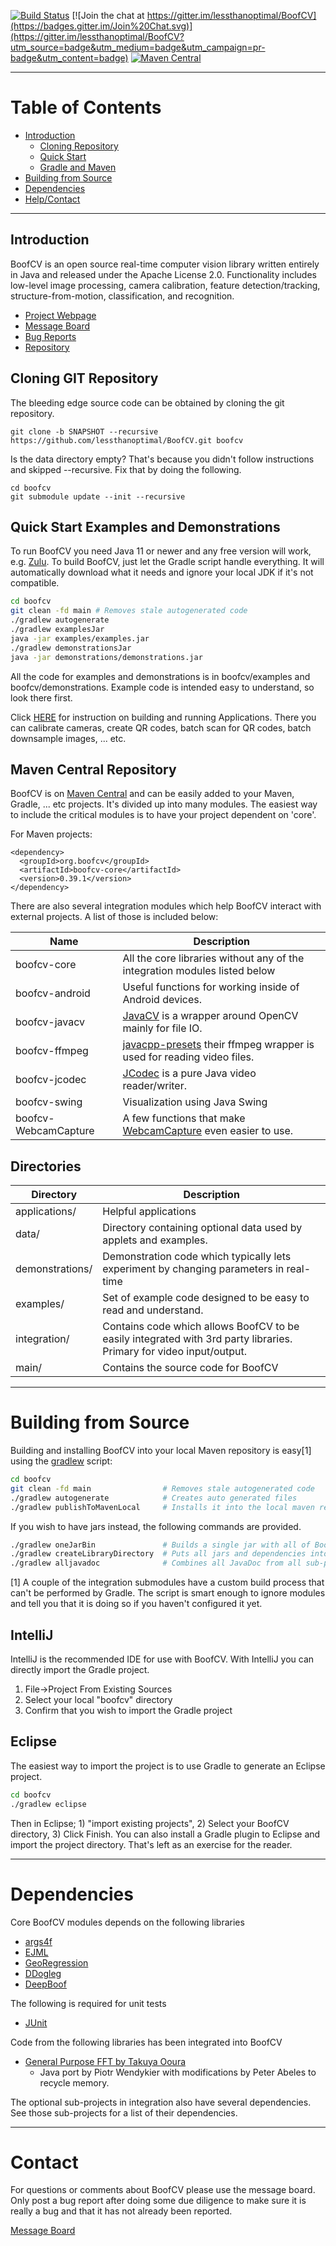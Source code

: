 [![Build Status](https://github.com/lessthanoptimal/BoofCV/actions/workflows/gradle.yml/badge.svg)](https://github.com/lessthanoptimal/BoofCV/actions/workflows/gradle.yml)
[![Join the chat at https://gitter.im/lessthanoptimal/BoofCV](https://badges.gitter.im/Join%20Chat.svg)](https://gitter.im/lessthanoptimal/BoofCV?utm_source=badge&utm_medium=badge&utm_campaign=pr-badge&utm_content=badge)
[![Maven Central](https://img.shields.io/maven-central/v/org.boofcv/boofcv-core.svg)](https://maven-badges.herokuapp.com/maven-central/org.boofcv/boofcv-core)

------------------------------------------------------
# Table of Contents

* [Introduction](#introduction)
  * [Cloning Repository](#cloning-git-repository)
  * [Quick Start](#quick-start-examples-and-demonstrations)
  * [Gradle and Maven](#adding-to-gradle-and-maven-projects)
* [Building from Source](#building-from-source)
* [Dependencies](#dependencies)
* [Help/Contact](#contact)

------------------------------------------------------
## Introduction

BoofCV is an open source real-time computer vision library written entirely in Java and released under the Apache License 2.0. Functionality includes low-level image processing, camera calibration, feature detection/tracking, structure-from-motion, classification, and recognition.

- [ Project Webpage ]( http://boofcv.org                                  )
- [ Message Board   ]( https://groups.google.com/group/boofcv             )
- [ Bug Reports     ]( https://github.com/lessthanoptimal/BoofCV/issues   )
- [ Repository      ]( https://github.com/lessthanoptimal/BoofCV          )

## Cloning GIT Repository

The bleeding edge source code can be obtained by cloning the git repository.

```
git clone -b SNAPSHOT --recursive https://github.com/lessthanoptimal/BoofCV.git boofcv
```

Is the data directory empty?  That's because you didn't follow instructions and skipped --recursive. Fix that by doing the following.
```
cd boofcv
git submodule update --init --recursive
```

## Quick Start Examples and Demonstrations
To run BoofCV you need Java 11 or newer and any free version will work, e.g. [Zulu](https://www.azul.com/downloads/zulu-community/?package=jdk). To build BoofCV, just let the Gradle script handle everything. It will automatically download what it needs and ignore your local JDK if it's not compatible.

```bash
cd boofcv
git clean -fd main # Removes stale autogenerated code
./gradlew autogenerate
./gradlew examplesJar
java -jar examples/examples.jar
./gradlew demonstrationsJar
java -jar demonstrations/demonstrations.jar
```

All the code for examples and demonstrations is in boofcv/examples and boofcv/demonstrations. Example code is intended easy to understand, so look there first.

Click [HERE](applications/readme.md) for instruction on building and running Applications.
There you can calibrate cameras, create QR codes, batch scan for QR codes, batch downsample images, ... etc.

## Maven Central Repository

BoofCV is on [Maven Central](http://search.maven.org/) and can be easily added to your Maven, Gradle, ... etc projects. It's divided up into many modules. The easiest way to include the critical modules is to have your project dependent on 'core'.

For Maven projects:
```
<dependency>
  <groupId>org.boofcv</groupId>
  <artifactId>boofcv-core</artifactId>
  <version>0.39.1</version>
</dependency>
```

There are also several integration modules which help BoofCV interact with external projects. A list of those is included below:

|     Name             |                 Description
|----------------------|-------------------------------------------------------------------------------------
| boofcv-core          | All the core libraries without any of the integration modules listed below
| boofcv-android       | Useful functions for working inside of Android devices.
| boofcv-javacv        | [JavaCV](https://github.com/bytedeco/javacv) is a wrapper around OpenCV mainly for file IO.
| boofcv-ffmpeg        | [javacpp-presets](https://github.com/bytedeco/javacpp-presets) their ffmpeg wrapper is used for reading video files.
| boofcv-jcodec        | [JCodec](http://jcodec.org/) is a pure Java video reader/writer.
| boofcv-swing         | Visualization using Java Swing
| boofcv-WebcamCapture | A few functions that make [WebcamCapture](http://webcam-capture.sarxos.pl/) even easier to use.

## Directories

| Directory       | Description
|-----------------|-------------------------------------------------------------------------------------
| applications/   | Helpful applications
| data/           | Directory containing optional data used by applets and examples.
| demonstrations/ | Demonstration code which typically lets experiment by changing parameters in real-time
| examples/       | Set of example code designed to be easy to read and understand.
| integration/    | Contains code which allows BoofCV to be easily integrated with 3rd party libraries. Primary for video input/output.
| main/           | Contains the source code for BoofCV

------------------------------------
# Building from Source

Building and installing BoofCV into your local Maven repository is easy[1] using the [gradlew](https://docs.gradle.org/current/userguide/gradle_wrapper.html) script:
```bash
cd boofcv
git clean -fd main                # Removes stale autogenerated code
./gradlew autogenerate            # Creates auto generated files
./gradlew publishToMavenLocal     # Installs it into the local maven repository 
```
If you wish to have jars instead, the following commands are provided.
```bash
./gradlew oneJarBin               # Builds a single jar with all of BoofCV in it
./gradlew createLibraryDirectory  # Puts all jars and dependencies into boofcv/library
./gradlew alljavadoc              # Combines all JavaDoc from all sub-projects into a single set
```


[1] A couple of the integration submodules have a custom build process that can't be performed by Gradle. The script is smart enough to ignore modules and tell you that it is doing so if you haven't configured it yet.

## IntelliJ

IntelliJ is the recommended IDE for use with BoofCV. With IntelliJ you can directly import the Gradle project. 

1. File->Project From Existing Sources
2. Select your local "boofcv" directory
3. Confirm that you wish to import the Gradle project

## Eclipse

The easiest way to import the project is to use Gradle to generate an Eclipse project.

```bash
cd boofcv
./gradlew eclipse
```
Then in Eclipse; 1) "import existing projects", 2) Select your BoofCV directory, 3) Click Finish. You can also install a Gradle plugin to Eclipse and import the project directory. That's left as an exercise for the reader.

-----------------------------------------------------------
# Dependencies

Core BoofCV modules depends on the following libraries

- [ args4f        ]( http://args4j.kohsuke.org/)
- [ EJML          ]( http://code.google.com/p/efficient-java-matrix-library )
- [ GeoRegression ]( http://georegression.org )
- [ DDogleg       ]( http://ddogleg.org)
- [ DeepBoof      ]( https://github.com/lessthanoptimal/DeepBoof)

The following is required for unit tests

- [ JUnit   ]( http://junit.sourceforge.net/)

Code from the following libraries has been integrated into BoofCV

- [General Purpose FFT by Takuya Ooura](http://www.kurims.kyoto-u.ac.jp/~ooura/fft.html)
  * Java port by Piotr Wendykier with modifications by Peter Abeles to recycle memory.
  
The optional sub-projects in integration also have several dependencies. See those sub-projects for a list of their dependencies.

------------------------------------
# Contact

For questions or comments about BoofCV please use the message board. Only post a bug report after doing some due diligence to make sure it is really a bug and that it has not already been reported.

[Message Board](http://groups.google.com/group/boofcv)
